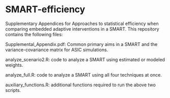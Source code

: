 # SMART-efficiency
Supplementary Appendices for Approaches to statistical efficiency when comparing embedded adaptive interventions in a SMART. This repository contains the following files:

Supplemental_Appendix.pdf: Common primary aims in a SMART and the variance-covariance matrix for ASIC simulations.

analyze_scenario2.R: code to analyze a SMART using estimated or modeled weights.

analyze_full.R: code to analyze a SMART using all four techniques at once.

auxiliary_functions.R: additional functions required to run the above two scripts.
